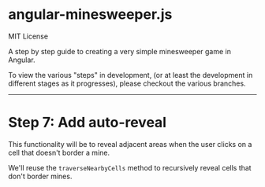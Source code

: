 angular-minesweeper.js
===========================

MIT License

A step by step guide to creating a very simple minesweeper game in Angular.

To view the various "steps" in development, (or at least the development in different stages as it progresses), please
checkout the various branches.

----
# Step 7: Add auto-reveal

This functionality will be to reveal adjacent areas when the user clicks on a cell that doesn't border a mine.

We'll reuse the `traverseNearbyCells` method to recursively reveal cells that don't border mines.